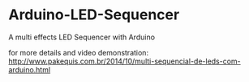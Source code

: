 # Arduino-LED-Sequencer
A multi effects LED Sequencer with Arduino

for more details and video demonstration: http://www.pakequis.com.br/2014/10/multi-sequencial-de-leds-com-arduino.html

